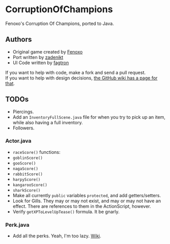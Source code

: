CorruptionOfChampions
=====================

Fenoxo's Corruption Of Champions, ported to Java.

Authors
-------

 * Original game created by [Fenoxo](www.fenoxo.com)
 * Port written by [zadenikt](https://github.com/zadenikt)
 * UI Code written by [fagtron](https://github.com/fagtron)

If you want to help with code, make a fork and send a pull request.  
If you want to help with design decisions, [the GitHub wiki has a page for that](https://github.com/zadenikt/CorruptionOfChampions/wiki/Design-Decisions-Discussion).

TODOs
-----

 * Piercings.
 * Add an `InventoryFullScene.java` file for when you try to pick up an item, while also having a full inventory.
 * Followers.

### Actor.java ###

 * `raceScore()` functions:
  * `goblinScore()`
  * `gooScore()`
  * `nagaScore()`
  * `rabbitScore()`
  * `harpyScore()`
  * `kangarooScore()`
  * `sharkScore()`
 * Make all currently `public` variables `protected`, and add getters/setters.
 * Look for Gills. They may or may not exist, and may or may not have an effect. There are references to them in the ActionScript, however.
 * Verify `getXPToLevelUpTease()` formula. It be gnarly.

### Perk.java ###

 * Add all the perks. Yeah, I'm too lazy. [Wiki](http://corruptionofchampions.wikispaces.com/Perks).
